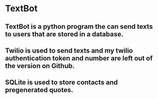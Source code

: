 # TextBot

## TextBot is a python program the can send texts to users that are stored in a database.
## Twilio is used to send texts and my twilio authentication token and number are left out of the version on Github.
## SQLite is used to store contacts and pregenerated quotes.
